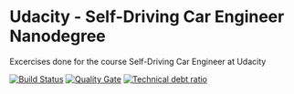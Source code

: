 # Udacity - Self-Driving Car Engineer Nanodegree

Excercises done for the course Self-Driving Car Engineer at Udacity

[![Build Status](https://travis-ci.org/joostaafjes/self-driving-car-engineer-nano-degree.svg?branch=master)](https://travis-ci.org/joostaafjes:self-driving-car-engineer-nano-degree)
[![Quality Gate](https://sonarqube.com/api/badges/gate?key=joostaafjes:self-driving-car-engineer)](https://sonarqube.com/dashboard/index/joostaafjes:self-driving-car-engineer)
[![Technical debt ratio](https://sonarqube.com/api/badges/measure?key=joostaafjes:self-driving-car-engineer&metric=sqale_debt_ratio)](https://sonarqube.com/dashboard/index/joostaafjes:self-driving-car-engineer)
